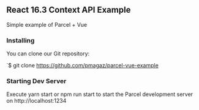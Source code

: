 ## React 16.3 Context API Example

Simple example of Parcel + Vue

### Installing

You can clone our Git repository:

`$ git clone https://github.com/pmagaz/parcel-vue-example

### Starting Dev Server

Execute yarn start or npm run start to start the Parcel development server on http://localhost:1234

